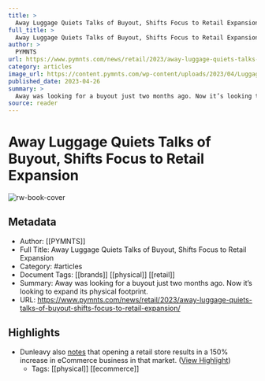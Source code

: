 ```yaml
---
title: >
  Away Luggage Quiets Talks of Buyout, Shifts Focus to Retail Expansion
full_title: >
  Away Luggage Quiets Talks of Buyout, Shifts Focus to Retail Expansion
author: >
  PYMNTS
url: https://www.pymnts.com/news/retail/2023/away-luggage-quiets-talks-of-buyout-shifts-focus-to-retail-expansion/
category: articles
image_url: https://content.pymnts.com/wp-content/uploads/2023/04/Luggage-travel-1000x600.jpg
published_date: 2023-04-26
summary: >
  Away was looking for a buyout just two months ago. Now it’s looking to expand its physical footprint.  
source: reader
---
```

# Away Luggage Quiets Talks of Buyout, Shifts Focus to Retail Expansion

![rw-book-cover](https://content.pymnts.com/wp-content/uploads/2023/04/Luggage-travel-1000x600.jpg)

## Metadata
- Author: [[PYMNTS]]
- Full Title: Away Luggage Quiets Talks of Buyout, Shifts Focus to Retail Expansion
- Category: #articles
- Document Tags: [[brands]] [[physical]] [[retail]] 
- Summary: Away was looking for a buyout just two months ago. Now it’s looking to expand its physical footprint.  
- URL: https://www.pymnts.com/news/retail/2023/away-luggage-quiets-talks-of-buyout-shifts-focus-to-retail-expansion/

## Highlights
- Dunleavy also [notes](https://www.modernretail.co/marketing/away-to-open-its-first-new-retail-store-since-2021/) that opening a retail store results in a 150% increase in eCommerce business in that market. ([View Highlight](https://read.readwise.io/read/01h1v4r4geg1zatskavr575mx2))
    - Tags: [[physical]] [[ecommerce]] 


